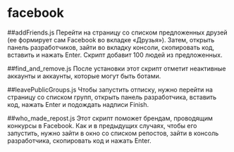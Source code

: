 # facebook

##addFriends.js
Перейти на страницу со списком предложенных друзей (ее формирует сам Facebook во вкладке «Друзья»). Затем, открыть панель разработчиков, зайти во вкладку консоли, скопировать код, вставить и нажать Enter. Скрипт добавит 100 людей из предложенных.

##find_and_remove.js
После установки этот скрипт отметит неактивные аккаунты и аккаунты, которые могут быть ботами.

##leavePublicGroups.js
Чтобы запустить отписку, нужно перейти на страницу со списком групп, открыть панель разработчика, вставить код, нажать Enter и подождать надписи Finish.

##who_made_repost.js
Этот скрипт поможет брендам, проводящим конкурсы в Facebook. Как и в предыдущих случаях, чтобы его запустить, нужно зайти в окно со списком репостов, зайти в консоль разработчика, скопировать код и нажать Enter.
